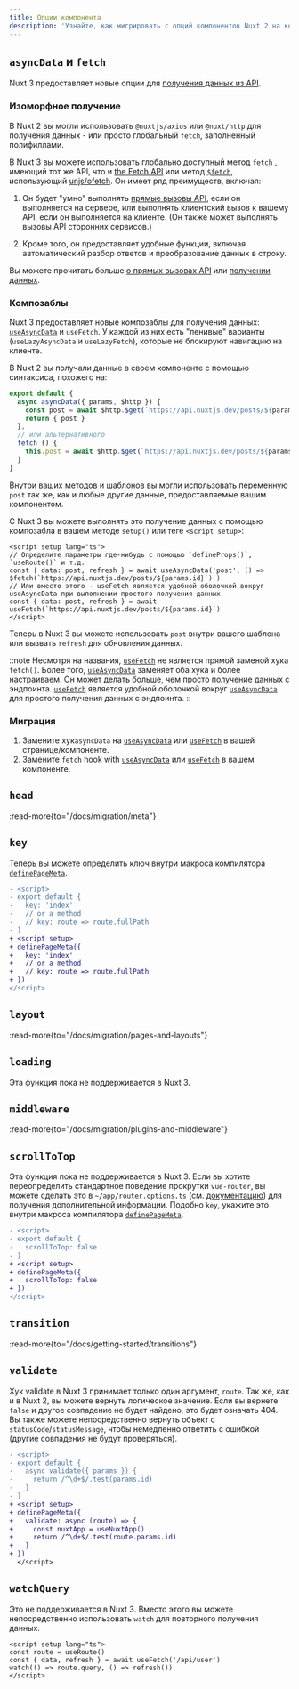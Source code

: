 ```yaml
---
title: Опции компонента
description: 'Узнайте, как мигрировать с опций компонентов Nuxt 2 на композаблы Nuxt 3.'
---
```


## `asyncData` и `fetch`

Nuxt 3 предоставляет новые опции для [получения данных из API](/docs/getting-started/data-fetching).

<!-- TODO: Введение в <script setup> -->
<!-- TODO: Упоминание о совместимости опций с asyncData -->

### Изоморфное получение

В Nuxt 2 вы могли использовать `@nuxtjs/axios` или `@nuxt/http` для получения данных - или просто глобальный `fetch`, заполненный полифиллами.

В Nuxt 3 вы можете использовать глобально доступный метод `fetch` , имеющий тот же API, что и [the Fetch API](https://developer.mozilla.org/en-US/docs/Web/API/Fetch_API/Using_Fetch) или метод [`$fetch`](/docs/api/utils/dollarfetch), использующий [unjs/ofetch](https://github.com/unjs/ofetch). Он имеет ряд преимуществ, включая:

1. Он будет "умно" выполнять [прямые вызовы API](/docs/guide/concepts/server-engine#direct-api-calls), если он выполняется на сервере, или выполнять клиентский вызов к вашему API, если он выполняется на клиенте. (Он также может выполнять вызовы API сторонних сервисов.)

2. Кроме того, он предоставляет удобные функции, включая автоматический разбор ответов и преобразование данных в строку.

Вы можете прочитать больше [о прямых вызовах API](/docs/guide/concepts/server-engine#direct-api-calls) или [получении данных](/docs/getting-started/data-fetching).

### Композаблы

Nuxt 3 предоставляет новые композаблы для получения данных: [`useAsyncData`](/docs/api/composables/use-async-data) и `useFetch`. У каждой из них есть "ленивые" варианты  (`useLazyAsyncData` и `useLazyFetch`), которые не блокируют навигацию на клиенте.

В Nuxt 2 вы получали данные в своем компоненте с помощью синтаксиса, похожего на:

```ts
export default {
  async asyncData({ params, $http }) {
    const post = await $http.$get(`https://api.nuxtjs.dev/posts/${params.id}`)
    return { post }
  },
  // или альтернативного
  fetch () {
    this.post = await $http.$get(`https://api.nuxtjs.dev/posts/${params.id}`)
  }
}
```

Внутри ваших методов и шаблонов вы могли использовать переменную `post` так же, как и любые другие данные, предоставляемые вашим компонентом.

С Nuxt 3 вы можете выполнять это получение данных с помощью композабла в вашем методе `setup()` или теге `<script setup>`:

```vue
<script setup lang="ts">
// Определите параметры где-нибудь с помощью `defineProps()`, `useRoute()` и т.д.
const { data: post, refresh } = await useAsyncData('post', () => $fetch(`https://api.nuxtjs.dev/posts/${params.id}`) )
// Или вместо этого - useFetch является удобной оболочкой вокруг useAsyncData при выполнении простого получения данных
const { data: post, refresh } = await useFetch(`https://api.nuxtjs.dev/posts/${params.id}`)
</script>
```

Теперь в Nuxt 3 вы можете использовать `post` внутри вашего шаблона или вызвать `refresh` для обновления данных.

::note
Несмотря на названия, [`useFetch`](/docs/api/composables/use-fetch) не является прямой заменой хука `fetch()`. Более того, [`useAsyncData`](/docs/api/composables/use-async-data) заменяет оба хука и более настраиваем. Он может делать больше, чем просто получение данных с эндпоинта. [`useFetch`](/docs/api/composables/use-fetch) является удобной оболочкой вокруг [`useAsyncData`](/docs/api/composables/use-async-data) для простого получения данных с эндпоинта.
::

### Миграция

1. Замените хук`asyncData` на [`useAsyncData`](/docs/api/composables/use-async-data) или [`useFetch`](/docs/api/composables/use-fetch) в вашей странице/компоненте.
2. Замените `fetch` hook with [`useAsyncData`](/docs/api/composables/use-async-data) или [`useFetch`](/docs/api/composables/use-fetch) в вашем компоненте.

## `head`

:read-more{to="/docs/migration/meta"}

## `key`

Теперь вы можете определить ключ внутри макроса компилятора [`definePageMeta`](/docs/api/utils/define-page-meta).

```diff [pages/index.vue]
- <script>
- export default {
-   key: 'index'
-   // or a method
-   // key: route => route.fullPath
- }
+ <script setup>
+ definePageMeta({
+   key: 'index'
+   // or a method
+   // key: route => route.fullPath
+ })
</script>
```

## `layout`

:read-more{to="/docs/migration/pages-and-layouts"}

## `loading`

Эта функция пока не поддерживается в Nuxt 3.

## `middleware`

:read-more{to="/docs/migration/plugins-and-middleware"}

## `scrollToTop`

Эта функция пока не поддерживается в Nuxt 3. Если вы хотите переопределить стандартное поведение прокрутки `vue-router`, вы можете сделать это в `~/app/router.options.ts` (см. [документацию](/docs/guide/going-further/custom-routing#router-options)) для получения дополнительной информации.
Подобно `key`, укажите это внутри макроса компилятора [`definePageMeta`](/docs/api/utils/define-page-meta).

```diff [pages/index.vue]
- <script>
- export default {
-   scrollToTop: false
- }
+ <script setup>
+ definePageMeta({
+   scrollToTop: false
+ })
</script>
```

## `transition`

:read-more{to="/docs/getting-started/transitions"}

## `validate`

Хук validate в Nuxt 3 принимает только один аргумент, `route`. Так же, как и в Nuxt 2, вы можете вернуть логическое значение. Если вы вернете `false` и другое совпадение не будет найдено, это будет означать 404. Вы также можете непосредственно вернуть объект с `statusCode`/`statusMessage`, чтобы немедленно ответить с ошибкой (другие совпадения не будут проверяться).

```diff [pages/users/[id\\].vue]
- <script>
- export default {
-   async validate({ params }) {
-     return /^\d+$/.test(params.id)
-   }
- }
+ <script setup>
+ definePageMeta({
+   validate: async (route) => {
+     const nuxtApp = useNuxtApp()
+     return /^\d+$/.test(route.params.id)
+   }
+ })
  </script>
```

## `watchQuery`

Это не поддерживается в Nuxt 3. Вместо этого вы можете непосредственно использовать `watch` для повторного получения данных.

```vue [pages/users/[id\\].vue]
<script setup lang="ts">
const route = useRoute()
const { data, refresh } = await useFetch('/api/user')
watch(() => route.query, () => refresh())
</script>
```
